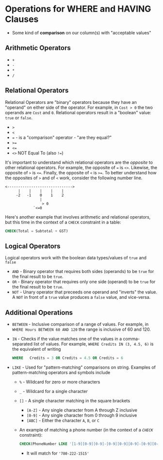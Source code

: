# Operations for WHERE and HAVING Clauses

- Some kind of **comparison** on our column(s) with "acceptable values"

## Arithmetic Operators

- `+`
- `-`
- `*`
- `/`

## Relational Operators

Relational Operators are "binary" operators because they have an "operand" on either side of the operator. For example, in `Cost > 0` the two operands are `Cost` and `0`. Relational operators result in a "boolean" value: `true` or `false`.

- `>`
- `<`
- `=` - is a "comparison" operator - "are they equal?"
- `>=`
- `<=`
- `<>` NOT Equal To (also `!=`)

It's important to understand which relational operators are the *opposite* to other relational operators. For example, the opposite of `=` is `<>`. Likewise, the opposite of `>` is `<=`. Finally, the opposite of `<` is `>=`. To better understand how the opposites of `>` and of `<` work, consider the following number line.

```
<------------------------------>
      |    |    |    |    |
     -2   -1    0    1    2
                |
                 > 0
             `<=0
```

Here's another example that involves arithmetic and relational operators, but this time in the context of a `CHECK` constraint in a table:

```sql
CHECK(Total = Subtotal + GST)
```

## Logical Operators

Logical operators work with the boolean data types/values of `true` and `false`

- `AND` - Binary operator that requires both sides (operands) to be `true` for the final result to be `true`.
- `OR` - Binary operator that requires only one side (operand) to be `true` for the final result to be `true`.
- `NOT` - Unary operator that preceeds one operand and "inverts" the value. A `NOT` in front of a `true` value produces a `false` value, and vice-versa.

## Additional Operations

- `BETWEEN` - Inclusive comparison of a range of values. For example, in `WHERE Hours BETWEEN 60 AND 120` the range is inclusive of 60 and 120.
- `IN` - Checks if the value matches one of the values in a comma-separated list of values. For example, `WHERE Credits IN (3, 4.5, 6)` is the equivalent of writing

  ```sql
  WHERE   Credits = 3 OR Credits = 4.5 OR Credits = 6
  ```

- `LIKE` - Used for "pattern-matching" comparisons on string. Examples of pattern-matching operators and symbols include
  - `%` - Wildcard for zero or more characters
  - `_` - Wildcard for a single character
  - `[]` - A single character matching in the square brackets
    - `[A-Z]` - Any single character from A through Z inclusive
    - `[0-9]` - Any single character from 0 through 9 inclusive
    - `[ABC]` - Either the character `A`, `B`, or `C`
  - An example of matching a phone number (in the context of a *`CHECK`* constraint):
    ```sql
    CHECK(PhoneNumber LIKE '[1-9][0-9][0-9]-[0-9][0-9][0-9]-[0-9][0-9][0-9][0-9]')`
    ```

    - It will match for `'780-222-1515'`
